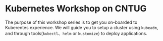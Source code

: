 # Kubernetes Workshop on CNTUG
The purpose of this workshop series is to get you on-boarded to Kuberentes experience. We will guide you to setup a cluster using `kubeadm`, and through tools(`kubectl`、`helm` or `kustomize`) to deploy applications.

